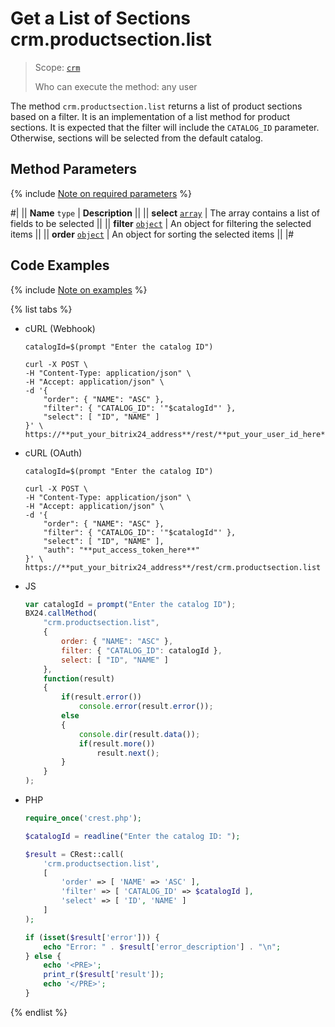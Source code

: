 # Get a List of Sections crm.productsection.list

> Scope: [`crm`](../../../scopes/permissions.md)
>
> Who can execute the method: any user

The method `crm.productsection.list` returns a list of product sections based on a filter. It is an implementation of a list method for product sections. It is expected that the filter will include the `CATALOG_ID` parameter. Otherwise, sections will be selected from the default catalog.

## Method Parameters

{% include [Note on required parameters](../../../../_includes/required.md) %}

#|
|| **Name**
`type` | **Description** ||
|| **select**
[`array`](../../../data-types.md) | The array contains a list of fields to be selected ||
|| **filter**
[`object`](../../../data-types.md) | An object for filtering the selected items ||
|| **order**
[`object`](../../../data-types.md) | An object for sorting the selected items  ||
|#

## Code Examples

{% include [Note on examples](../../../../_includes/examples.md) %}

{% list tabs %}

- cURL (Webhook)

    ```curl
    catalogId=$(prompt "Enter the catalog ID")

    curl -X POST \
    -H "Content-Type: application/json" \
    -H "Accept: application/json" \
    -d '{
        "order": { "NAME": "ASC" },
        "filter": { "CATALOG_ID": '"$catalogId"' },
        "select": [ "ID", "NAME" ]
    }' \
    https://**put_your_bitrix24_address**/rest/**put_your_user_id_here**/**put_your_webhook_here**/crm.productsection.list
    ```

- cURL (OAuth)

    ```curl
    catalogId=$(prompt "Enter the catalog ID")

    curl -X POST \
    -H "Content-Type: application/json" \
    -H "Accept: application/json" \
    -d '{
        "order": { "NAME": "ASC" },
        "filter": { "CATALOG_ID": '"$catalogId"' },
        "select": [ "ID", "NAME" ],
        "auth": "**put_access_token_here**"
    }' \
    https://**put_your_bitrix24_address**/rest/crm.productsection.list
    ```

- JS

    ```js
    var catalogId = prompt("Enter the catalog ID");
    BX24.callMethod(
        "crm.productsection.list",
        {
            order: { "NAME": "ASC" },
            filter: { "CATALOG_ID": catalogId },
            select: [ "ID", "NAME" ]
        },
        function(result)
        {
            if(result.error())
                console.error(result.error());
            else
            {
                console.dir(result.data());
                if(result.more())
                    result.next();
            }
        }
    );
    ```

- PHP

    ```php
    require_once('crest.php');

    $catalogId = readline("Enter the catalog ID: ");

    $result = CRest::call(
        'crm.productsection.list',
        [
            'order' => [ 'NAME' => 'ASC' ],
            'filter' => [ 'CATALOG_ID' => $catalogId ],
            'select' => [ 'ID', 'NAME' ]
        ]
    );

    if (isset($result['error'])) {
        echo "Error: " . $result['error_description'] . "\n";
    } else {
        echo '<PRE>';
        print_r($result['result']);
        echo '</PRE>';
    }
    ```

{% endlist %}